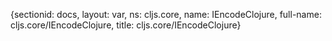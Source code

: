 {sectionid: docs, layout: var, ns: cljs.core, name: IEncodeClojure, full-name: cljs.core/IEncodeClojure,
  title: cljs.core/IEncodeClojure}
